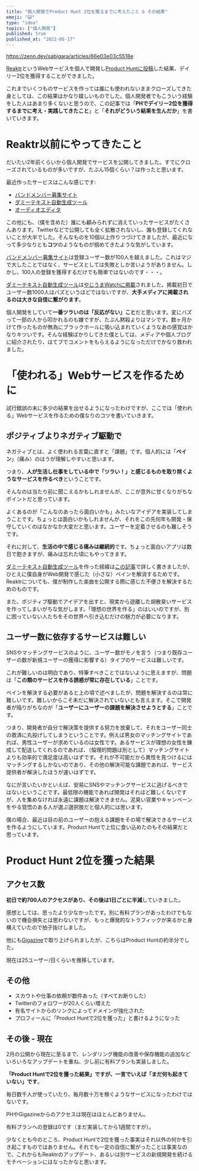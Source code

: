 ```yaml
---
title: "個人開発でProduct Hunt 2位を獲るまでに考えたこと & その結果"
emoji: "️️😺️"
type: "idea"
topics: ["個人開発"]
published: true
published_at: "2022-05-17"
---
```


https://zenn.dev/sabigara/articles/66e03e03c5518e

[Reaktr](https://reaktr.app)というWebサービスを個人で開発し[Product Huntに投稿](https://producthunt.com/posts/reaktr)した結果、デイリー2位を獲得することができました。

これまでいくつものサービスを作っては誰にも使われないままクローズしてきた身としては、この結果はかなり嬉しいものでした。個人開発者でもこういう経験をした人はあまり多くないと思うので、この記事では「**PHでデイリー2位を獲得するまでに考え・実践してきたこと**」と「**それがどういう結果を生んだか**」を書いていきます。

# Reaktr以前にやってきたこと

だいたい2年前くらいから個人開発でサービスを公開してきました。すでにクローズされているものが多いですが、たぶん15個くらい？は作ったと思います。

最近作ったサービスはこんな感じです:

- [バンドメンバー募集サイト](https://muu.app)
- [ダミーテキスト自動生成ツール](https://lorem-jpsum.vercel.app)
- [オーディオエディタ](https://fono.app)

この他にも、（僕を含めた）誰にも顧みられずに消えていったサービスがたくさんあります。Twitterなどで公開しても全く拡散されないし、誰も登録してくれないことが大半でした。そんなものを10個以上作りつづけてきましたが、最近になって多少なりとも**コツ**のようなものが掴めてきたような気がしています。

[バンドメンバー募集サイト](https://muu.app)は登録ユーザー数が100人を越えました。これはマジで大したことではなく、サービスとしては失敗としか言いようがありません。しかし、100人の登録を獲得するだけでも簡単ではないのです・・・。

[ダミーテキスト自動生成ツール](https://lorem-jpsum.vercel.app)は[やじうまWatchに掲載](https://internet.watch.impress.co.jp/docs/yajiuma/1381865.html)されました。掲載初日でユーザー数1000人はバズというほどではないですが、**大手メディアに掲載されるのは大きな自信に繋がります**。

個人開発をしていて**一番ツラいのは「反応がない」こと**だと思います。変にバズって一部の人から叩かれるのも嫌ですが、たぶん黙殺よりはマシです。数ヶ月かけて作ったものが無為にブラックホールに吸い込まれていくようなあの感覚はかなりキツいです。そんな経験ばかりしてきた僕としては、メディアや個人ブログに紹介されたり、はてブでコメントをもらえるようになっただけでかなり救われました。

# 「使われる」Webサービスを作るために

試行錯誤の末に多少の結果を出せるようになったわけですが、ここでは「使われる」Webサービスを作るための僕なりのコツを書いていきます。

## ポジティブよりネガティブ駆動で

ネガティブとは、よく使われる言葉に直すと「課題」です。個人的には「**ペイン**」（痛み）のほうが理解しやすいと思います。

つまり、**人が生活し仕事をしている中で「ツラい！」と感じるものを取り除くようなサービスを作るべき**ということです。

そんなのは当たり前に聞こえるかもしれませんが、ここが意外に甘くなりがちなポイントだと思っています。

よくあるのが「こんなのあったら面白いかも」みたいなアイデアを実装してしまうことです。ちょっとは面白いかもしれませんが、それをこの先何年も開発・保守していくのはなかなか大変だと思います。ユーザーを定着させるのも難しそうです。

それに対して、**生活の中で感じる痛みは継続的**です。ちょっと面白いアプリは数日で飽きますが、痛みは忘れた頃にもやってきます。

[ダミーテキスト自動生成ツール](https://lorem-jpsum.vercel.app)を作った経緯は[この記事](https://zenn.dev/sabigara/articles/88757a61fdba8e)で詳しく書きましたが、ひとえに僕自身がWeb開発で感じた（小さな）ペインを解消するためです。Reaktrについても、僕が制作した楽曲を公開する際に感じた不便さを解決するためのものです。

また、ポジティブ駆動でアイデアを出すと、現実から遊離した胡散臭いサービスを作ってしまいがちな気がします。「理想の世界を作る」のはいいのですが、別に困っていない人たちをその世界へ引き込むだけの魅力が必要になります。

## ユーザー数に依存するサービスは難しい

SNSやマッチングサービスのように、ユーザー数がモノを言う（つまり既存ユーザーの数が新規ユーザーの獲得に影響する）タイプのサービスは難しいです。

これが難しいのは明白であり、特筆すべきことではないように思えますが、問題は「**この類のサービスを作る誘惑が常に存在している**」ことです。

ペインを解決する必要があると上の項で述べましたが、問題を解決するのは常に難しいです。難しいからこそ未だに解決されていないとも言えます。そこで開発者が陥りがちなのが「**ユーザーにユーザーの課題を解決させようとする**」ことです。

つまり、開発者が自分で解決策を提供する努力を放棄して、それをユーザー同士の救済に丸投げしてしまうということです。例えば男女のマッチングサイトであれば、男性ユーザーが求めているのは女性です。あるサービスが理想の女性を錬成して配送してくれるのであれば、（倫理的問題は別として）マッチングサイトよりも効率的で満足度は高いはずです。それが不可能だから異性を見つけるにはマッチングするしかないのであり、その他の解決可能な課題であれば、サービス提供者が解決したほうが速いはずです。

なにが言いたいかといえば、安易にSNSやマッチングサービスに逃げるべきではないということです。最低限の機能であれば開発はそれほど難しくないですが、人を集めなければ永遠に課題は解決できません。泥臭い営業やキャンペーンをやる覚悟のある人が選ぶ選択肢だと個人的には思います。

僕の場合、最近は目の前のユーザーの抱える課題をその場で解決できるサービスを作るようにしています。Product Huntで上位に食い込めたのもその結果だと思っています。

# Product Hunt 2位を獲った結果

## アクセス数

**初日で約700人のアクセスがあり、その後は1日ごとに半減**していきました。

感想としては、思ったより少なかったです。別に有料プランがあったわけでもないので機会損失とは思わないですが、もっと爆発的なトラフィックが来るかと身構えていたので拍子抜けしました。

他にも[Gigazine](https://gigazine.net/news/20220219-reaktr-audio-reactive-video/)で取り上げられましたが、こちらはProduct Huntの約半分でした。

現在は25ユーザー/日くらいを推移しています。

## その他

- スカウトや仕事の依頼が数件あった（すべてお断りした）
- Twitterのフォロワーが20人くらい増えた
- 有名サイトからのリンクによってドメインが強化された
- プロフィールに「Product Huntで2位を獲った」と書けるようになった

## その後 - 現在

2月の公開から現在に至るまで、レンダリング機能の改善や保存機能の追加などいろいろなアップデートを重ね、少し前に有料プランも実装しました。

**「Product Huntで2位を獲った結果」ですが、一言でいえば「まだ何も起きていない」です**。

毎日数千人が使っていたり、毎月数十万を稼ぐようなサービスになったわけではないです。

PHやGigazineからのアクセスは現在はほとんどありません。

有料プランへの登録は0です（まだ実装してから1週間ですが）。

少なくとも今のところ、Product Huntで2位を獲った事実はそれ以外の何かを引き起こすものではありません。それでも一定の自信に繋がったことは事実なので、これからもReaktrのアップデート、あるいは別サービスの新規開発を続けるモチベーションにはなったかなと思います。
